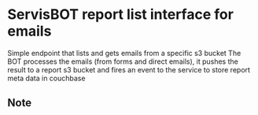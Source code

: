 # ServisBOT report list interface for emails

Simple endpoint that lists and gets emails from a specific s3 bucket 
The BOT processes the emails (from forms and direct emails), it pushes the result to a report s3 bucket and fires an event to the service to store report meta data in couchbase

## Note
